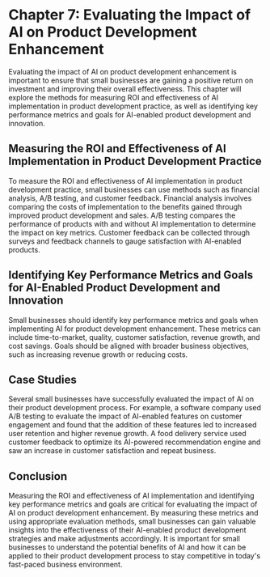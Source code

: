 Chapter 7: Evaluating the Impact of AI on Product Development Enhancement
=========================================================================

Evaluating the impact of AI on product development enhancement is important to ensure that small businesses are gaining a positive return on investment and improving their overall effectiveness. This chapter will explore the methods for measuring ROI and effectiveness of AI implementation in product development practice, as well as identifying key performance metrics and goals for AI-enabled product development and innovation.

Measuring the ROI and Effectiveness of AI Implementation in Product Development Practice
----------------------------------------------------------------------------------------

To measure the ROI and effectiveness of AI implementation in product development practice, small businesses can use methods such as financial analysis, A/B testing, and customer feedback. Financial analysis involves comparing the costs of implementation to the benefits gained through improved product development and sales. A/B testing compares the performance of products with and without AI implementation to determine the impact on key metrics. Customer feedback can be collected through surveys and feedback channels to gauge satisfaction with AI-enabled products.

Identifying Key Performance Metrics and Goals for AI-Enabled Product Development and Innovation
-----------------------------------------------------------------------------------------------

Small businesses should identify key performance metrics and goals when implementing AI for product development enhancement. These metrics can include time-to-market, quality, customer satisfaction, revenue growth, and cost savings. Goals should be aligned with broader business objectives, such as increasing revenue growth or reducing costs.

Case Studies
------------

Several small businesses have successfully evaluated the impact of AI on their product development process. For example, a software company used A/B testing to evaluate the impact of AI-enabled features on customer engagement and found that the addition of these features led to increased user retention and higher revenue growth. A food delivery service used customer feedback to optimize its AI-powered recommendation engine and saw an increase in customer satisfaction and repeat business.

Conclusion
----------

Measuring the ROI and effectiveness of AI implementation and identifying key performance metrics and goals are critical for evaluating the impact of AI on product development enhancement. By measuring these metrics and using appropriate evaluation methods, small businesses can gain valuable insights into the effectiveness of their AI-enabled product development strategies and make adjustments accordingly. It is important for small businesses to understand the potential benefits of AI and how it can be applied to their product development process to stay competitive in today's fast-paced business environment.
